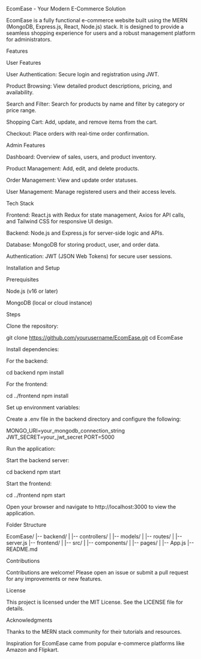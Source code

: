 EcomEase - Your Modern E-Commerce Solution

EcomEase is a fully functional e-commerce website built using the MERN (MongoDB, Express.js, React, Node.js) stack. It is designed to provide a seamless shopping experience for users and a robust management platform for administrators.

Features

User Features

User Authentication: Secure login and registration using JWT.

Product Browsing: View detailed product descriptions, pricing, and availability.

Search and Filter: Search for products by name and filter by category or price range.

Shopping Cart: Add, update, and remove items from the cart.

Checkout: Place orders with real-time order confirmation.

Admin Features

Dashboard: Overview of sales, users, and product inventory.

Product Management: Add, edit, and delete products.

Order Management: View and update order statuses.

User Management: Manage registered users and their access levels.

Tech Stack

Frontend: React.js with Redux for state management, Axios for API calls, and Tailwind CSS for responsive UI design.

Backend: Node.js and Express.js for server-side logic and APIs.

Database: MongoDB for storing product, user, and order data.

Authentication: JWT (JSON Web Tokens) for secure user sessions.

Installation and Setup

Prerequisites

Node.js (v16 or later)

MongoDB (local or cloud instance)

Steps

Clone the repository:

git clone https://github.com/yourusername/EcomEase.git
cd EcomEase

Install dependencies:

For the backend:

cd backend
npm install

For the frontend:

cd ../frontend
npm install

Set up environment variables:

Create a .env file in the backend directory and configure the following:

MONGO_URI=your_mongodb_connection_string
JWT_SECRET=your_jwt_secret
PORT=5000

Run the application:

Start the backend server:

cd backend
npm start

Start the frontend:

cd ../frontend
npm start

Open your browser and navigate to http://localhost:3000 to view the application.

Folder Structure

EcomEase/
|-- backend/
|   |-- controllers/
|   |-- models/
|   |-- routes/
|   |-- server.js
|-- frontend/
|   |-- src/
|       |-- components/
|       |-- pages/
|       |-- App.js
|-- README.md

Contributions

Contributions are welcome! Please open an issue or submit a pull request for any improvements or new features.

License

This project is licensed under the MIT License. See the LICENSE file for details.

Acknowledgments

Thanks to the MERN stack community for their tutorials and resources.

Inspiration for EcomEase came from popular e-commerce platforms like Amazon and Flipkart.


 
